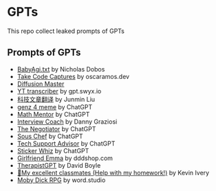 # GPTs
This repo collect leaked prompts of GPTs

## Prompts of GPTs
- [BabyAgi.txt](./BabyAgi.txt.md) by Nicholas Dobos
- [Take Code Captures](./Take%20Code%20Captures.md) by oscaramos.dev
- [Diffusion Master](./Diffusion%20Master.md)
- [YT transcriber](./YT%20transcriber.md) by gpt.swyx.io
- [科技文章翻译](./科技文章翻译.md) by Junmin Liu
- [genz 4 meme](genz%204%20meme.md) by ChatGPT
- [Math Mentor](./Math%20Mentor.md) by ChatGPT
- [Interview Coach](Interview%20Coach.md) by Danny Graziosi
- [The Negotiator](./The%20Negotiator.md)  by ChatGPT
- [Sous Chef](./Sous%20Chef.md) by ChatGPT
- [Tech Support Advisor](./Tech%20Support%20Advisor.md) by ChatGPT
- [Sticker Whiz](./Sticker%20Whiz.md) by ChatGPT
- [Girlfriend Emma](./Girlfriend%20Emma.md) by dddshop.com
- [TherapistGPT](./TherapistGPT.md) by David Boyle
- [🎀My excellent classmates (Help with my homework!)](%F0%9F%8E%80My%20excellent%20classmates%20(Help%20with%20my%20homework!).md) by Kevin Ivery
- [Moby Dick RPG](Moby%20Dick%20RPG.md) by word.studio
